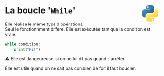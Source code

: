 # **La boucle '`While`'**<a href="../../../"><img align="right" src="../../../assets/Python-logo-notext.svg" alt="Python" height="64px"></a>
Elle réalise le même type d'opérations.  
Seul le fonctionnment diffère. Elle est exécutée tant que la condition est vraie.
```py
while condition:
    print("Hi!")
```
⚠️ Elle est dangeureuse, si on ne lui dit pas quand s'arrêter.

Elle est utile quand on ne sait pas combien de foit il faut boucler.